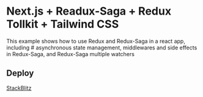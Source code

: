 # Next.js + Readux-Saga + Redux Tollkit + Tailwind CSS

This example shows how to use Redux and Redux-Saga in a react app, including # asynchronous state management, middlewares and side effects in Redux-Saga,
and Redux-Saga multiple watchers

## Deploy
[StackBlitz](https://quiz-radux.vercel.app/)

